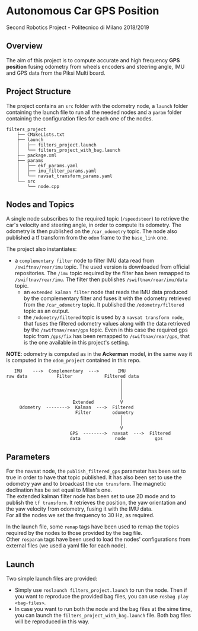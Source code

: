 ﻿# Autonomous Car GPS Position
Second Robotics Project - Politecnico di Milano 2018/2019  

## Overview
The aim of this project is to compute accurate and high frequency **GPS position** fusing odometry from wheels encoders and steering angle, IMU and GPS data from the Piksi Multi board.

## Project Structure
The project contains an `src` folder with the odometry node, a `launch` folder containing the launch file to run all the needed nodes and a `param` folder containing the configuration files for each one of the nodes.

```
filters_project
    ├── CMakeLists.txt
    ├── launch
    │   ├── filters_project.launch
    │   └── filters_project_with_bag.launch
    ├── package.xml
    ├── params
    │   ├── ekf_params.yaml
    │   ├── imu_filter_params.yaml
    │   └── navsat_transform_params.yaml
    └── src
        └── node.cpp
```

## Nodes and Topics
A single node subscribes to the required topic (`/speedsteer`) to retrieve the car's velocity and steering angle, in order to compute its odometry. The odometry is then published on the `/car_odometry` topic. 
The node also published a tf transform from the `odom` frame to the `base_link` one.  
  
The project also instantiates:
  * a `complementary filter` node to filter IMU data read from `/swiftnav/rear/imu` topic. The used version is downloaded from official repositories. The `/imu` topic required by the filter has been remapped to `/swiftnav/rear/imu`. The filter then publishes `/swiftnav/rear/imu/data` topic. 
	* an `extended kalman filter` node that reads the IMU data produced by the complementary filter and fuses it with the odometry retrieved from the `/car_odometry` topic. It published the `/odometry/filtered` topic as an output.
	* the `/odometry/filtered` topic is used by a `navsat transform node`, that fuses the filtered odometry values along with the data retrieved by the `/swiftnav/rear/gps` topic. Even in this case the required gps topic from `/gps/fix` has been remapped to `/swiftnav/rear/gps`, that is the one available in this project's setting.  
  
**NOTE**: odometry is computed as in the **Ackerman** model, in the same way it is computed in the `odom_project` contained in this repo. 

```
   IMU    --->  Complementary  --->       IMU  
raw data           Filter            Filtered data
                                           │
                                           │
                                           │
                                           │
                         Extended          V
     Odometry  -------->  Kalman  --->  Filtered 
                          Filter        odometry
                                           │
                                           │
                                           V
                        GPS  -------->  navsat  --->  Filtered
                        data             node           gps
```

## Parameters
For the navsat node, the `publish_filtered_gps` parameter has been set to true in order to have that topic published. It has also been set to use the odometry yaw and to broadcast the `utm transform`. The magnetic declination has be set equal to Milan's one.  
The extended kalman filter node has been set to use 2D mode and to publish the `tf transform`. It retrieves the position, the yaw orientation and the yaw velocity from odometry, fusing it with the IMU data.  
For all the nodes we set the frequency to 30 Hz, as required.  
  
In the launch file, some `remap` tags have been used to remap the topics required by the nodes to those provided by the bag file.  
Other `rosparam` tags have been used to load the nodes' configurations from external files (we used a yaml file for each node).  

## Launch
Two simple launch files are provided: 
  * Simply use `roslaunch filters_project.launch` to run the node. Then if you want to reproduce the provided bag files, you can use `rosbag play <bag-files>`.
  * In case you want to run both the node and the bag files at the sime time, you can launch the `filters_project_with_bag.launch` file. Both bag files will be reproduced in this way.  

















